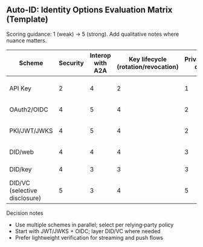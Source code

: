 ## Auto‑ID: Identity Options Evaluation Matrix (Template)

Scoring guidance: 1 (weak) → 5 (strong). Add qualitative notes where nuance matters.

| Scheme                        | Security | Interop with A2A | Key lifecycle (rotation/revocation) | Privacy/selective disclosure | Operational complexity | Cost/latency | Ecosystem maturity | Tooling/DevEx | Pros                                    | Cons                                  | Notes |
| ----------------------------- | -------- | ---------------- | ----------------------------------- | ---------------------------- | ---------------------- | ------------ | ------------------ | ------------- | --------------------------------------- | ------------------------------------- | ----- |
| API Key                       | 2        | 4                | 2                                   | 1                            | 2                      | 5            | 5                  | 5             | Simple, ubiquitous                      | Weak revocation/rotation; coarse auth |       |
| OAuth2/OIDC                   | 4        | 5                | 4                                   | 2                            | 3                      | 4            | 5                  | 4             | Enterprise‑ready; well‑understood       | Infra coupling; token plumbing        |       |
| PKI/JWT/JWKS                  | 4        | 5                | 4                                   | 2                            | 3                      | 4            | 5                  | 4             | Offline verification; great for signing | JWKS distribution/rotation ops        |       |
| DID/web                       | 4        | 4                | 4                                   | 3                            | 3                      | 4            | 4                  | 3             | Easy publication; portable              | Ties to domain control                |       |
| DID/key                       | 4        | 3                | 3                                   | 3                            | 3                      | 5            | 3                  | 3             | No infra dependency                     | Discovery and rotation UX             |       |
| DID/VC (selective disclosure) | 5        | 3                | 4                                   | 5                            | 4                      | 3            | 3                  | 3             | Strong privacy & claims                 | More complex issuance/verify          |       |

Decision notes

- Use multiple schemes in parallel; select per relying‑party policy
- Start with JWT/JWKS + OIDC; layer DID/VC where needed
- Prefer lightweight verification for streaming and push flows

